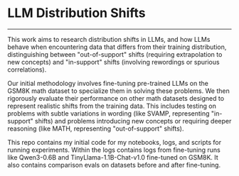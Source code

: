 # LLM Distribution Shifts
--- 

This work aims to research distribution shifts in LLMs, and how LLMs behave when encountering data that differs from their training distribution, distinguishing between "out-of-support" shifts (requiring extrapolation to new concepts) and "in-support" shifts (involving rewordings or spurious correlations). 

Our initial methodology involves fine-tuning pre-trained LLMs on the GSM8K math dataset to specialize them in solving these problems. We then rigorously evaluate their performance on other math datasets designed to represent realistic shifts from the training data. This includes testing on problems with subtle variations in wording (like SVAMP, representing "in-support" shifts) and problems introducing new concepts or requiring deeper reasoning (like MATH, representing "out-of-support" shifts).

This repo contains my initial code for my notebooks, logs, and scripts for running experiments. Within the logs contains logs from fine-tuning runs like Qwen3-0.6B and TinyLlama-1.1B-Chat-v1.0 fine-tuned on GSM8K. It also contains comparison evals on datasets before and after fine-tuning.  


